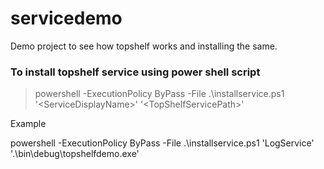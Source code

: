 # servicedemo
Demo project to see how topshelf works and installing the same.

### To install topshelf service using power shell script

> powershell -ExecutionPolicy ByPass -File .\installservice.ps1 '&lt;ServiceDisplayName>' '&lt;TopShelfServicePath>'

Example

powershell -ExecutionPolicy ByPass -File .\installservice.ps1 'LogService' '.\bin\debug\topshelfdemo.exe'

